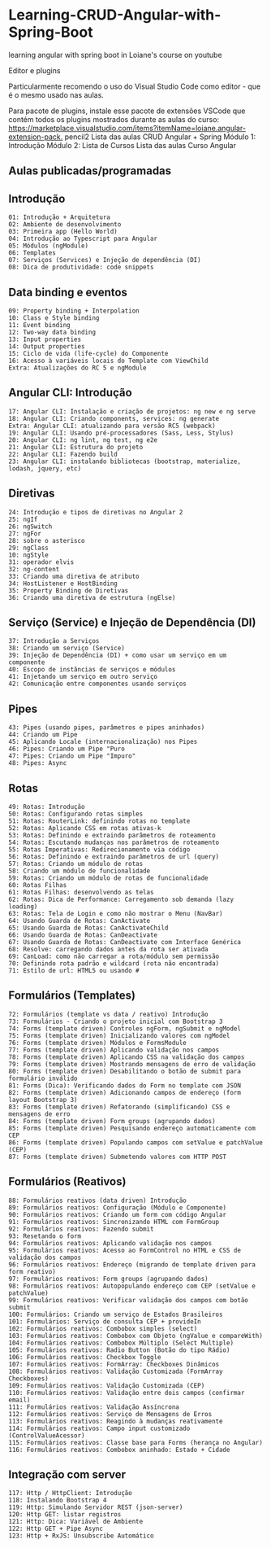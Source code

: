 # Learning-CRUD-Angular-with-Spring-Boot

learning angular with spring boot in Loiane's course on youtube

Editor e plugins

Particularmente recomendo o uso do Visual Studio Code como editor - que é o mesmo usado nas aulas.

Para pacote de plugins, instale esse pacote de extensões VSCode que contém todos os plugins mostrados durante as aulas do curso: <https://marketplace.visualstudio.com/items?itemName=loiane.angular-extension-pack.>
pencil2 Lista das aulas CRUD Angular + Spring
Módulo 1: Introdução
Módulo 2: Lista de Cursos
Lista das aulas Curso Angular

## Aulas publicadas/programadas

## Introdução

    01: Introdução + Arquitetura
    02: Ambiente de desenvolvimento
    03: Primeira app (Hello World)
    04: Introdução ao Typescript para Angular
    05: Módulos (ngModule)
    06: Templates
    07: Serviços (Services) e Injeção de dependência (DI)
    08: Dica de produtividade: code snippets

## Data binding e eventos

    09: Property binding + Interpolation
    10: Class e Style binding
    11: Event binding
    12: Two-way data binding
    13: Input properties
    14: Output properties
    15: Ciclo de vida (life-cycle) do Componente
    16: Acesso à variáveis locais do Template com ViewChild
    Extra: Atualizações do RC 5 e ngModule

## Angular CLI: Introdução

    17: Angular CLI: Instalação e criação de projetos: ng new e ng serve
    18: Angular CLI: Criando components, services: ng generate
    Extra: Angular CLI: atualizando para versão RC5 (webpack)
    19: Angular CLI: Usando pré-processadores (Sass, Less, Stylus)
    20: Angular CLI: ng lint, ng test, ng e2e
    21: Angular CLI: Estrutura do projeto
    22: Angular CLI: Fazendo build
    23: Angular CLI: instalando bibliotecas (bootstrap, materialize, lodash, jquery, etc)

## Diretivas

    24: Introdução e tipos de diretivas no Angular 2
    25: ngIf
    26: ngSwitch
    27: ngFor
    28: sobre o asterisco
    29: ngClass
    10: ngStyle
    31: operador elvis
    32: ng-content
    33: Criando uma diretiva de atributo
    34: HostListener e HostBinding
    35: Property Binding de Diretivas
    36: Criando uma diretiva de estrutura (ngElse)

## Serviço (Service) e Injeção de Dependência (DI)

    37: Introdução a Serviços
    38: Criando um serviço (Service)
    39: Injeção de Dependência (DI) + como usar um serviço em um componente
    40: Escopo de instâncias de serviços e módulos
    41: Injetando um serviço em outro serviço
    42: Comunicação entre componentes usando serviços

## Pipes

    43: Pipes (usando pipes, parâmetros e pipes aninhados)
    44: Criando um Pipe
    45: Aplicando Locale (internacionalização) nos Pipes
    46: Pipes: Criando um Pipe "Puro
    47: Pipes: Criando um Pipe "Impuro"
    48: Pipes: Async

## Rotas

    49: Rotas: Introdução
    50: Rotas: Configurando rotas simples
    51: Rotas: RouterLink: definindo rotas no template
    52: Rotas: Aplicando CSS em rotas ativas-k
    53: Rotas: Definindo e extraindo parâmetros de roteamento
    54: Rotas: Escutando mudanças nos parâmetros de roteamento
    55: Rotas Imperativas: Redirecionamento via código
    56: Rotas: Definindo e extraindo parâmetros de url (query)
    57: Rotas: Criando um módulo de rotas
    58: Criando um módulo de funcionalidade
    59: Rotas: Criando um módulo de rotas de funcionalidade
    60: Rotas Filhas
    61: Rotas Filhas: desenvolvendo as telas
    62: Rotas: Dica de Performance: Carregamento sob demanda (lazy loading)
    63: Rotas: Tela de Login e como não mostrar o Menu (NavBar)
    64: Usando Guarda de Rotas: CanActivate
    65: Usando Guarda de Rotas: CanActivateChild
    66: Usando Guarda de Rotas: CanDeactivate
    67: Usando Guarda de Rotas: CanDeactivate com Interface Genérica
    68: Resolve: carregando dados antes da rota ser ativada
    69: CanLoad: como não carregar a rota/módulo sem permissão
    70: Definindo rota padrão e wildcard (rota não encontrada)
    71: Estilo de url: HTML5 ou usando #

## Formulários (Templates)

    72: Formulários (template vs data / reativo) Introdução
    73: Formulários - Criando o projeto inicial com Bootstrap 3
    74: Forms (template driven) Controles ngForm, ngSubmit e ngModel
    75: Forms (template driven) Inicializando valores com ngModel
    76: Forms (template driven) Módulos e FormsModule
    77: Forms (template driven) Aplicando validação nos campos
    78: Forms (template driven) Aplicando CSS na validação dos campos
    79: Forms (template driven) Mostrando mensagens de erro de validação
    80: Forms (template driven) Desabilitando o botão de submit para formulário inválido
    81: Forms (Dica): Verificando dados do Form no template com JSON
    82: Forms (template driven) Adicionando campos de endereço (form layout Bootstrap 3)
    83: Forms (template driven) Refatorando (simplificando) CSS e mensagens de erro
    84: Forms (template driven) Form groups (agrupando dados)
    85: Forms (template driven) Pesquisando endereço automaticamente com CEP
    86: Forms (template driven) Populando campos com setValue e patchValue (CEP)
    87: Forms (template driven) Submetendo valores com HTTP POST

## Formulários (Reativos)

    88: Formulários reativos (data driven) Introdução
    89: Formulários reativos: Configuração (Módulo e Componente)
    90: Formulários reativos: Criando um form com código Angular
    91: Formulários reativos: Sincronizando HTML com FormGroup
    92: Formulários reativos: Fazendo submit
    93: Resetando o form
    94: Formulários reativos: Aplicando validação nos campos
    95: Formulários reativos: Acesso ao FormControl no HTML e CSS de validação dos campos
    96: Formulários reativos: Endereço (migrando de template driven para form reativo)
    97: Formulários reativos: Form groups (agrupando dados)
    98: Formulários reativos: Autopopulando endereço com CEP (setValue e patchValue)
    99: Formulários reativos: Verificar validação dos campos com botão submit
    100: Formulários: Criando um serviço de Estados Brasileiros
    101: Formulários: Serviço de consulta CEP + provideIn
    102: Formulários reativos: Combobox simples (select)
    103: Formulários reativos: Combobox com Objeto (ngValue e compareWith)
    104: Formulários reativos: Combobox Múltiplo (Select Multiple)
    105: Formulários reativos: Radio Button (Botão do tipo Rádio)
    106: Formulários reativos: Checkbox Toggle
    107: Formulários reativos: FormArray: Checkboxes Dinâmicos
    108: Formulários reativos: Validação Customizada (FormArray Checkboxes)
    109: Formulários reativos: Validação Customizada (CEP)
    110: Formulários reativos: Validação entre dois campos (confirmar email)
    111: Formulários reativos: Validação Assíncrona
    112: Formulários reativos: Serviço de Mensagens de Erros
    113: Formulários reativos: Reagindo à mudanças reativamente
    114: Formulários reativos: Campo input customizado (ControlValueAcessor)
    115: Formulários reativos: Classe base para Forms (herança no Angular)
    116: Formulários reativos: Combobox aninhado: Estado + Cidade

## Integração com server

    117: Http / HttpClient: Introdução
    118: Instalando Bootstrap 4
    119: Http: Simulando Servidor REST (json-server)
    120: Http GET: listar registros
    121: Http: Dica: Variável de Ambiente
    122: Http GET + Pipe Async
    123: Http + RxJS: Unsubscribe Automático
